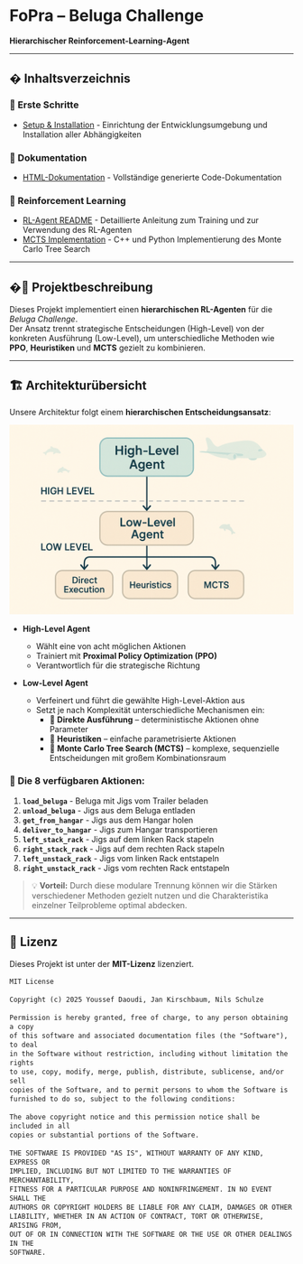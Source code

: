 # FoPra – Beluga Challenge  
**Hierarchischer Reinforcement-Learning-Agent**

---

## � Inhaltsverzeichnis

### 🚀 Erste Schritte
- [Setup & Installation](setup/README.md) - Einrichtung der Entwicklungsumgebung und Installation aller Abhängigkeiten

### 📖 Dokumentation
- [HTML-Dokumentation](https://youssef27db.github.io/FoPra-Beluga-Challenge) - Vollständige generierte Code-Dokumentation

### 🤖 Reinforcement Learning
- [RL-Agent README](rl/README.md) - Detaillierte Anleitung zum Training und zur Verwendung des RL-Agenten
- [MCTS Implementation](rl/mcts/README.md) - C++ und Python Implementierung des Monte Carlo Tree Search

---

## �📌 Projektbeschreibung
Dieses Projekt implementiert einen **hierarchischen RL-Agenten** für die *Beluga Challenge*.  
Der Ansatz trennt strategische Entscheidungen (High-Level) von der konkreten Ausführung (Low-Level), um unterschiedliche Methoden wie **PPO**, **Heuristiken** und **MCTS** gezielt zu kombinieren.

---

## 🏗 Architekturübersicht

Unsere Architektur folgt einem **hierarchischen Entscheidungsansatz**:

![Agent Architecture](docs/architektur.jpg)

- **High-Level Agent**  
  - Wählt eine von acht möglichen Aktionen  
  - Trainiert mit **Proximal Policy Optimization (PPO)**  
  - Verantwortlich für die strategische Richtung

- **Low-Level Agent**  
  - Verfeinert und führt die gewählte High-Level-Aktion aus  
  - Setzt je nach Komplexität unterschiedliche Mechanismen ein:  
    - 🔹 **Direkte Ausführung** – deterministische Aktionen ohne Parameter  
    - 🔹 **Heuristiken** – einfache parametrisierte Aktionen  
    - 🔹 **Monte Carlo Tree Search (MCTS)** – komplexe, sequenzielle Entscheidungen mit großem Kombinationsraum

### 🎯 Die 8 verfügbaren Aktionen:
1. **`load_beluga`** - Beluga mit Jigs vom Trailer beladen
2. **`unload_beluga`** - Jigs aus dem Beluga entladen  
3. **`get_from_hangar`** - Jigs aus dem Hangar holen
4. **`deliver_to_hangar`** - Jigs zum Hangar transportieren
5. **`left_stack_rack`** - Jigs auf dem linken Rack stapeln
6. **`right_stack_rack`** - Jigs auf dem rechten Rack stapeln
7. **`left_unstack_rack`** - Jigs vom linken Rack entstapeln
8. **`right_unstack_rack`** - Jigs vom rechten Rack entstapeln

> 💡 **Vorteil:** Durch diese modulare Trennung können wir die Stärken verschiedener Methoden gezielt nutzen und die Charakteristika einzelner Teilprobleme optimal abdecken.

---

## 📄 Lizenz

Dieses Projekt ist unter der **MIT-Lizenz** lizenziert.

```
MIT License

Copyright (c) 2025 Youssef Daoudi, Jan Kirschbaum, Nils Schulze

Permission is hereby granted, free of charge, to any person obtaining a copy
of this software and associated documentation files (the "Software"), to deal
in the Software without restriction, including without limitation the rights
to use, copy, modify, merge, publish, distribute, sublicense, and/or sell
copies of the Software, and to permit persons to whom the Software is
furnished to do so, subject to the following conditions:

The above copyright notice and this permission notice shall be included in all
copies or substantial portions of the Software.

THE SOFTWARE IS PROVIDED "AS IS", WITHOUT WARRANTY OF ANY KIND, EXPRESS OR
IMPLIED, INCLUDING BUT NOT LIMITED TO THE WARRANTIES OF MERCHANTABILITY,
FITNESS FOR A PARTICULAR PURPOSE AND NONINFRINGEMENT. IN NO EVENT SHALL THE
AUTHORS OR COPYRIGHT HOLDERS BE LIABLE FOR ANY CLAIM, DAMAGES OR OTHER
LIABILITY, WHETHER IN AN ACTION OF CONTRACT, TORT OR OTHERWISE, ARISING FROM,
OUT OF OR IN CONNECTION WITH THE SOFTWARE OR THE USE OR OTHER DEALINGS IN THE
SOFTWARE.
```


